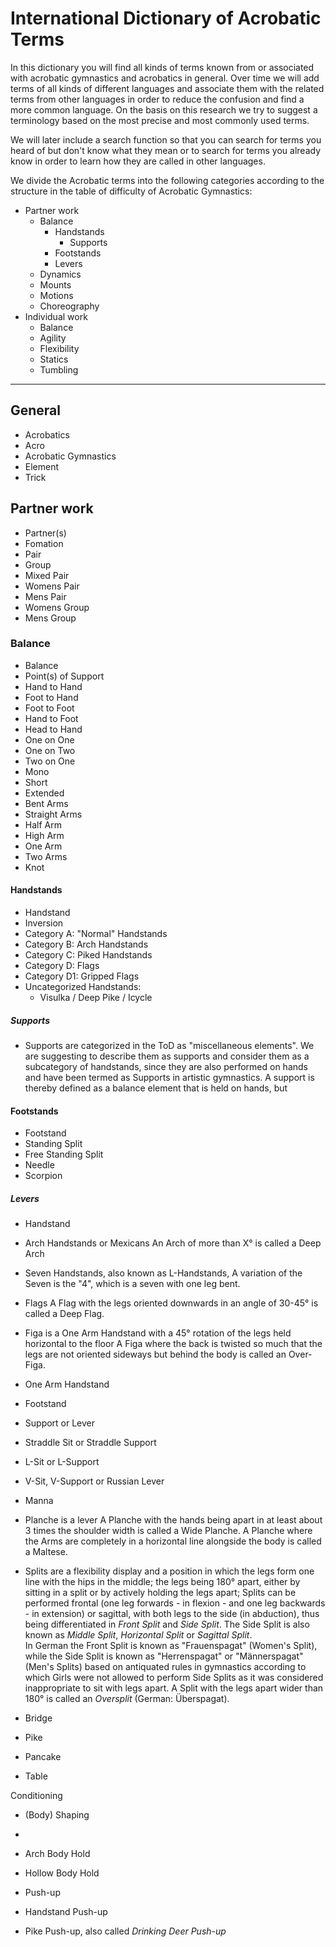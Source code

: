 # International Dictionary of Acrobatic Terms

In this dictionary you will find all kinds of terms known from or associated with acrobatic gymnastics and acrobatics in general. Over time we will add terms of all kinds of different languages and associate them with the related terms from other languages in order to reduce the confusion and find a more common language. On the basis on this research we try to suggest a terminology based on the most precise and most commonly used terms. 

We will later include a search function so that you can search for terms you heard of but don't know what they mean or to search for terms you already know in order to learn how they are called in other languages. 

We divide the Acrobatic terms into the following categories according to the structure in the table of difficulty of Acrobatic Gymnastics:  

* Partner work
    * Balance
       * Handstands
         * Supports 
       * Footstands
       * Levers
    * Dynamics
    * Mounts
    * Motions
    * Choreography
* Individual work
    * Balance
    * Agility
    * Flexibility
    * Statics
    * Tumbling

---


## General

* Acrobatics
* Acro
* Acrobatic Gymnastics
* Element
* Trick


## Partner work

* Partner(s)
* Fomation
* Pair
* Group
* Mixed Pair
* Womens Pair
* Mens Pair
* Womens Group
* Mens Group


### Balance

* Balance
* Point(s) of Support
* Hand to Hand
* Foot to Hand
* Foot to Foot
* Hand to Foot
* Head to Hand
* One on One
* One on Two
* Two on One
* Mono
* Short
* Extended
* Bent Arms
* Straight Arms
* Half Arm
* High Arm
* One Arm
* Two Arms
* Knot


#### Handstands

* Handstand
* Inversion
* Category A: "Normal" Handstands
* Category B: Arch Handstands
* Category C: Piked Handstands
* Category D: Flags
* Category D1: Gripped Flags
* Uncategorized Handstands:
  * Visulka / Deep Pike / Icycle


##### Supports

* Supports are categorized in the ToD as "miscellaneous elements". We are suggesting to describe them as supports and consider them as a subcategory of handstands, since they are also performed on hands and have been termed as Supports in artistic gymnastics. A support is thereby defined as a balance element that is held on hands, but 


#### Footstands

* Footstand
* Standing Split
* Free Standing Split
* Needle
* Scorpion


##### Levers

* Handstand
* Arch Handstands or Mexicans
An Arch of more than X° is called a Deep Arch
* Seven Handstands, also known as L-Handstands, 
A variation of the Seven is the "4", which is a seven with one leg bent. 
* Flags
A Flag with the legs oriented downwards in an angle of 30-45° is called a Deep Flag.
* Figa is a One Arm Handstand with a 45° rotation of the legs held horizontal to the floor
A Figa where the back is twisted so much that the legs are not oriented sideways but behind the body is called an Over-Figa. 
* One Arm Handstand


* Footstand
* Support or Lever

* Straddle Sit or Straddle Support
* L-Sit or L-Support
* V-Sit, V-Support or Russian Lever 
* Manna 
* Planche is a lever 
A Planche with the hands being apart in at least about 3 times the shoulder width is called a Wide Planche. 
A Planche where the Arms are completely in a horizontal line alongside the body is called a Maltese.


* Splits are a flexibility display and a position in which the legs form one line with the hips in the middle; the legs being 180° apart, either by sitting in a split or by actively holding the legs apart; Splits can be performed frontal (one leg forwards - in flexion - and one leg backwards - in extension) or sagittal, with both legs to the side (in abduction), thus being differentiated in *Front Split* and *Side Split*. The Side Split is also known as *Middle Split*, *Horizontal Split* or *Sagittal Split*.  
In German the Front Split is known as "Frauenspagat" (Women's Split), while the Side Split is known as "Herrenspagat" or "Männerspagat" (Men's Splits) based on antiquated rules in gymnastics according to which Girls were not allowed to perform Side Splits as it was considered inappropriate to sit with legs apart. 
A Split with the legs apart wider than 180° is called an *Oversplit* (German: Überspagat). 

* Bridge 
* Pike 
* Pancake 
* Table 


Conditioning
* (Body) Shaping
* 
* Arch Body Hold
* Hollow Body Hold

* Push-up
* Handstand Push-up
* Pike Push-up, also called *Drinking Deer Push-up*
